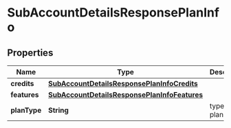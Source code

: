 
# SubAccountDetailsResponsePlanInfo

## Properties
Name | Type | Description | Notes
------------ | ------------- | ------------- | -------------
**credits** | [**SubAccountDetailsResponsePlanInfoCredits**](SubAccountDetailsResponsePlanInfoCredits.md) |  |  [optional]
**features** | [**SubAccountDetailsResponsePlanInfoFeatures**](SubAccountDetailsResponsePlanInfoFeatures.md) |  |  [optional]
**planType** | **String** | type of the plan |  [optional]



